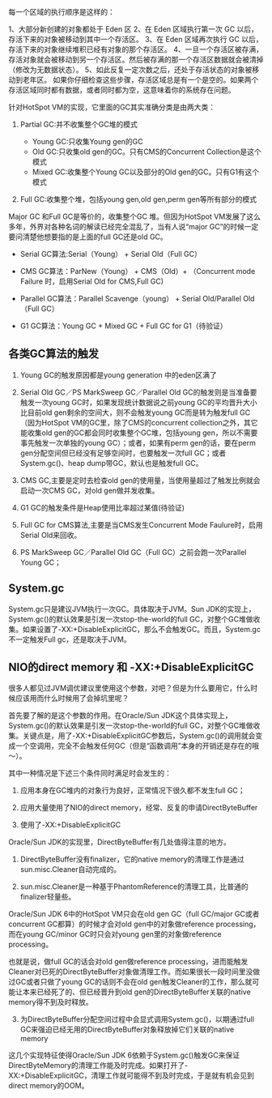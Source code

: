 每一个区域的执行顺序是这样的：

1、大部分新创建的对象都处于 Eden 区
2、在 Eden 区域执行第一次 GC 以后，存活下来的对象被移动到其中一个存活区。
3、在 Eden 区域再次执行 GC 以后，存活下来的对象继续堆积已经有对象的那个存活区。
4、一旦一个存活区被存满，存活对象就会被移动到另一个存活区。然后被存满的那一个存活区数据就会被清掉（修改为无数据状态）。
5、如此反复一定次数之后，还处于存活状态的对象被移动到老年区。
如果你仔细检查这些步骤，存活区域总是有一个是空的。如果两个存活区域同时都有数据，或者同时都为空，这意味着你的系统存在问题。

针对HotSpot VM的实现，它里面的GC其实准确分类是由两大类：

1. Partial GC:并不收集整个GC堆的模式
   + Young GC:只收集Young gen的GC
   + Old GC:只收集old gen的GC。只有CMS的Concurrent Collection是这个模式
   + Mixed GC:收集整个Young GC以及部分的Old gen的GC。只有G1有这个模式

2. Full GC:收集整个堆，包括young gen,old gen,perm gen等所有部分的模式

Major GC 和Full GC是等价的，收集整个GC 堆。但因为HotSpot VM发展了这么多年，外界对各种名词的解读已经完全混乱了，当有人说“major GC”的时候一定要问清楚他想要指的是上面的full GC还是old GC。

+ Serial GC算法:Serial（Young） + Serial Old（Full GC）

+ CMS GC算法：ParNew（Young） + CMS（Old）+ （Concurrent mode Failure 时，启用Serial Old for CMS,Full GC)

+ Parallel GC算法：Parallel Scavenge（young） + Serial Old/Parallel Old（Full GC）

+ G1 GC算法：Young GC + Mixed GC + Full GC for G1（待验证）

## 各类GC算法的触发

1. Young GC的触发原因都是young generation 中的eden区满了

2. Serial Old GC／PS MarkSweep GC／Parallel Old GC的触发则是当准备要触发一次young GC时，如果发现统计数据说之前young GC的平均晋升大小比目前old gen剩余的空间大，则不会触发young GC而是转为触发full GC（因为HotSpot VM的GC里，除了CMS的concurrent collection之外，其它能收集old gen的GC都会同时收集整个GC堆，包括young gen，所以不需要事先触发一次单独的young GC）；或者，如果有perm gen的话，要在perm gen分配空间但已经没有足够空间时，也要触发一次full GC；或者System.gc()、heap dump带GC，默认也是触发full GC。

3. CMS GC,主要是定时去检查old gen的使用量，当使用量超过了触发比例就会启动一次CMS GC，对old gen做并发收集。

4. G1 GC的触发条件是Heap使用比率超过某值(待验证)

5. Full GC for CMS算法,主要是当CMS发生Concurrent Mode Faulure时，启用Serial Old来回收。

6. PS MarkSweep GC／Parallel Old GC（Full GC）之前会跑一次Parallel Young GC；

## System.gc
System.gc只是建议JVM执行一次GC。具体取决于JVM。Sun JDK的实现上，System.gc()的默认效果是引发一次stop-the-world的full GC，对整个GC堆做收集。如果设置了-XX:+DisableExplicitGC，那么不会触发GC。而且，System.gc不一定触发Full gc，还是取决于JVM。


## NIO的direct memory 和 -XX:+DisableExplicitGC
很多人都见过JVM调优建议里使用这个参数，对吧？但是为什么要用它，什么时候应该用而什么时候用了会掉坑里呢？

首先要了解的是这个参数的作用。在Oracle/Sun JDK这个具体实现上，System.gc()的默认效果是引发一次stop-the-world的full GC，对整个GC堆做收集。关键点是，用了-XX:+DisableExplicitGC参数后，System.gc()的调用就会变成一个空调用，完全不会触发任何GC（但是“函数调用”本身的开销还是存在的哦～）。

其中一种情况是下述三个条件同时满足时会发生的：
1. 应用本身在GC堆内的对象行为良好，正常情况下很久都不发生full GC；

2. 应用大量使用了NIO的direct memory，经常、反复的申请DirectByteBuffer

3. 使用了-XX:+DisableExplicitGC

Oracle/Sun JDK的实现里，DirectByteBuffer有几处值得注意的地方。

1. DirectByteBuffer没有finalizer，它的native memory的清理工作是通过sun.misc.Cleaner自动完成的。

2. sun.misc.Cleaner是一种基于PhantomReference的清理工具，比普通的finalizer轻量些。

Oracle/Sun JDK 6中的HotSpot VM只会在old gen GC（full GC/major GC或者concurrent GC都算）的时候才会对old gen中的对象做reference processing，而在young GC/minor GC时只会对young gen里的对象做reference processing。

也就是说，做full GC的话会对old gen做reference processing，进而能触发Cleaner对已死的DirectByteBuffer对象做清理工作。而如果很长一段时间里没做过GC或者只做了young GC的话则不会在old gen触发Cleaner的工作，那么就可能让本来已经死了的、但已经晋升到old gen的DirectByteBuffer关联的native memory得不到及时释放。

3. 为DirectByteBuffer分配空间过程中会显式调用System.gc()，以期通过full GC来强迫已经无用的DirectByteBuffer对象释放掉它们关联的native memory

这几个实现特征使得Oracle/Sun JDK 6依赖于System.gc()触发GC来保证DirectByteMemory的清理工作能及时完成。如果打开了-XX:+DisableExplicitGC，清理工作就可能得不到及时完成，于是就有机会见到direct memory的OOM。
